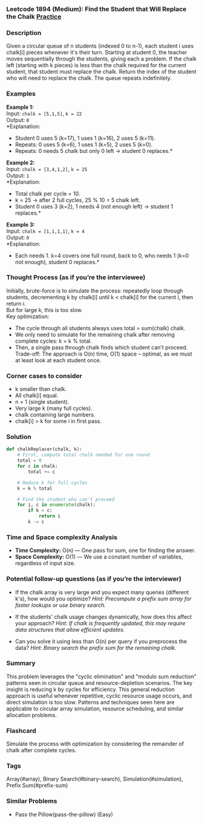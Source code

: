 ### Leetcode 1894 (Medium): Find the Student that Will Replace the Chalk [Practice](https://leetcode.com/problems/find-the-student-that-will-replace-the-chalk)

### Description  
Given a circular queue of n students (indexed 0 to n-1), each student i uses chalk[i] pieces whenever it's their turn. Starting at student 0, the teacher moves sequentially through the students, giving each a problem. If the chalk left (starting with k pieces) is less than the chalk required for the current student, that student must replace the chalk. Return the index of the student who will need to replace the chalk. The queue repeats indefinitely.

### Examples  

**Example 1:**  
Input: `chalk = [5,1,5]`, `k = 22`  
Output: `0`  
*Explanation:  
- Student 0 uses 5 (k=17), 1 uses 1 (k=16), 2 uses 5 (k=11).  
- Repeats: 0 uses 5 (k=6), 1 uses 1 (k=5), 2 uses 5 (k=0).  
- Repeats: 0 needs 5 chalk but only 0 left → student 0 replaces.*

**Example 2:**  
Input: `chalk = [3,4,1,2]`, `k = 25`  
Output: `1`  
*Explanation:  
- Total chalk per cycle = 10.  
- k = 25 → after 2 full cycles, 25 % 10 = 5 chalk left.  
- Student 0 uses 3 (k=2), 1 needs 4 (not enough left) → student 1 replaces.*

**Example 3:**  
Input: `chalk = [1,1,1,1]`, `k = 4`  
Output: `0`  
*Explanation:  
- Each needs 1. k=4 covers one full round, back to 0, who needs 1 (k=0 not enough), student 0 replaces.*

### Thought Process (as if you’re the interviewee)  
Initially, brute-force is to simulate the process: repeatedly loop through students, decrementing k by chalk[i] until k < chalk[i] for the current i, then return i.  
But for large k, this is too slow.  
Key optimization:  
- The cycle through all students always uses total = sum(chalk) chalk.  
- We only need to simulate for the remaining chalk after removing complete cycles: k = k % total.  
- Then, a single pass through chalk finds which student can't proceed.
Trade-off: The approach is O(n) time, O(1) space – optimal, as we must at least look at each student once.

### Corner cases to consider  
- k smaller than chalk.
- All chalk[i] equal.
- n = 1 (single student).
- Very large k (many full cycles).
- chalk containing large numbers.
- chalk[i] > k for some i in first pass.

### Solution

```python
def chalkReplacer(chalk, k):
    # First, compute total chalk needed for one round
    total = 0
    for c in chalk:
        total += c

    # Reduce k for full cycles
    k = k % total

    # Find the student who can't proceed
    for i, c in enumerate(chalk):
        if k < c:
            return i
        k -= c
```

### Time and Space complexity Analysis  

- **Time Complexity:** O(n) — One pass for sum, one for finding the answer.
- **Space Complexity:** O(1) — We use a constant number of variables, regardless of input size.

### Potential follow-up questions (as if you’re the interviewer)  

- If the chalk array is very large and you expect many queries (different k's), how would you optimize?
  *Hint: Precompute a prefix sum array for faster lookups or use binary search.*

- If the students' chalk usage changes dynamically, how does this affect your approach?
  *Hint: If chalk is frequently updated, this may require data structures that allow efficient updates.*

- Can you solve it using less than O(n) per query if you preprocess the data?
  *Hint: Binary search the prefix sum for the remaining chalk.*

### Summary
This problem leverages the "cyclic elimination" and "modulo sum reduction" patterns seen in circular queue and resource-depletion scenarios. The key insight is reducing k by cycles for efficiency. This general reduction approach is useful whenever repetitive, cyclic resource usage occurs, and direct simulation is too slow. Patterns and techniques seen here are applicable to circular array simulation, resource scheduling, and similar allocation problems.


### Flashcard
Simulate the process with optimization by considering the remainder of chalk after complete cycles.

### Tags
Array(#array), Binary Search(#binary-search), Simulation(#simulation), Prefix Sum(#prefix-sum)

### Similar Problems
- Pass the Pillow(pass-the-pillow) (Easy)